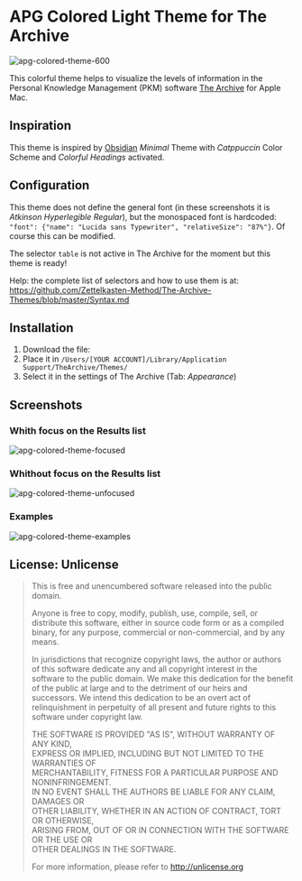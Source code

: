 
# APG Colored Light Theme for The Archive

![apg-colored-theme-600](https://github.com/user-attachments/assets/f653a6c0-4dc4-4f5b-b768-524a9916613f)

This colorful theme helps to visualize the levels of information in the Personal Knowledge Management (PKM) software [The Archive](https://zettelkasten.de/the-archive/) for Apple Mac. 

## Inspiration

This theme is inspired by [Obsidian](https://obsidian.md) *Minimal* Theme with *Catppuccin* Color Scheme and *Colorful Headings* activated.

## Configuration

This theme does not define the general font (in these screenshots it is *Atkinson Hyperlegible Regular*), but the monospaced font is hardcoded: `"font": {"name": "Lucida sans Typewriter", "relativeSize": "87%"}`. Of course this can be modified. 

The selector `table` is not active in The Archive for the moment but this theme is ready!

Help: the complete list of selectors and how to use them is at: <https://github.com/Zettelkasten-Method/The-Archive-Themes/blob/master/Syntax.md>

## Installation 

1. Download the file: 
2. Place it in `/Users/[YOUR ACCOUNT]/Library/Application Support/TheArchive/Themes/`
3. Select it in the settings of The Archive (Tab: *Appearance*)

## Screenshots

### Whith focus on the Results list
![apg-colored-theme-focused](https://github.com/user-attachments/assets/52fbb16c-5740-404a-b1fe-751f597da288)


### Whithout focus on the Results list
![apg-colored-theme-unfocused](https://github.com/user-attachments/assets/79cc9639-aa54-4acf-bef4-1d35898994f0)


### Examples
![apg-colored-theme-examples](https://github.com/user-attachments/assets/58de637a-96b5-4b59-bfd9-5d3ac6fb001f)



## License: Unlicense

> This is free and unencumbered software released into the public domain.  
>   
> Anyone is free to copy, modify, publish, use, compile, sell, or  
> distribute this software, either in source code form or as a compiled  
> binary, for any purpose, commercial or non-commercial, and by any  
> means.  
>   
> In jurisdictions that recognize copyright laws, the author or authors  
> of this software dedicate any and all copyright interest in the  
> software to the public domain. We make this dedication for the benefit  
> of the public at large and to the detriment of our heirs and  
> successors. We intend this dedication to be an overt act of  
> relinquishment in perpetuity of all present and future rights to this  
> software under copyright law.   
>   
> THE SOFTWARE IS PROVIDED "AS IS", WITHOUT WARRANTY OF ANY KIND,  
> EXPRESS OR IMPLIED, INCLUDING BUT NOT LIMITED TO THE WARRANTIES OF  
> MERCHANTABILITY, FITNESS FOR A PARTICULAR PURPOSE AND NONINFRINGEMENT.  
> IN NO EVENT SHALL THE AUTHORS BE LIABLE FOR ANY CLAIM, DAMAGES OR  
> OTHER LIABILITY, WHETHER IN AN ACTION OF CONTRACT, TORT OR OTHERWISE,  
> ARISING FROM, OUT OF OR IN CONNECTION WITH THE SOFTWARE OR THE USE OR  
> OTHER DEALINGS IN THE SOFTWARE.   
> 
> For more information, please refer to <http://unlicense.org>


